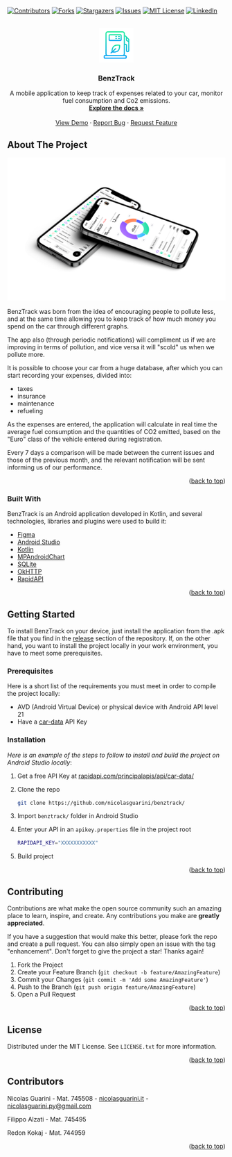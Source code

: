 <div id="top"></div>

[![Contributors][contributors-shield]][contributors-url]
[![Forks][forks-shield]][forks-url]
[![Stargazers][stars-shield]][stars-url]
[![Issues][issues-shield]][issues-url]
[![MIT License][license-shield]][license-url]
[![LinkedIn][linkedin-shield]][linkedin-url]

<!-- APP LOGO -->
<br />
<div align="center">
  <a href="https://github.com/nicolasguarini/benztrack">
    <img src="logo.png" alt="Logo" width="80" height="80">
  </a>

  <h3 align="center">BenzTrack</h3>

  <p align="center">
    A mobile application to keep track of expenses related to your car, monitor fuel consumption and Co2 emissions.
    <br />
    <a href="https://github.com/nicolasguarini/benztrack"><strong>Explore the docs »</strong></a>
    <br />
    <br />
    <a href="https://github.com/nicolasguarini/benztrack">View Demo</a>
    ·
    <a href="https://github.com/nicolasguarini/benztrack/issues">Report Bug</a>
    ·
    <a href="https://github.com/nicolasguarini/benztrack/issues">Request Feature</a>
  </p>
</div>

<!-- ABOUT THE PROJECT -->
## About The Project

[![Product Name Screen Shot][product-screenshot]](https://github.com/nicolasguarini/benztrack)

BenzTrack was born from the idea of encouraging people to pollute less, and at the same time allowing you to keep track of how much money you spend on the car through different graphs. 

The app also (through periodic notifications) will compliment us if we are improving in terms of pollution, and vice versa it will "scold" us when we pollute more.

It is possible to choose your car from a huge database, after which you can start recording your expenses, divided into:
- taxes
- insurance
- maintenance
- refueling

As the expenses are entered, the application will calculate in real time the average fuel consumption and the quantities of CO2 emitted, based on the "Euro" class of the vehicle entered during registration.

Every 7 days a comparison will be made between the current issues and those of the previous month, and the relevant notification will be sent informing us of our performance.

<p align="right">(<a href="#top">back to top</a>)</p>

### Built With

BenzTrack is an Android application developed in Kotlin, and several technologies, libraries and plugins were used to build it:

* [Figma](https://www.figma.com/)
* [Android Studio](https://developer.android.com/studio)
* [Kotlin](https://developer.android.com/kotlin)
* [MPAndroidChart](https://github.com/PhilJay/MPAndroidChart)
* [SQLite](https://www.sqlite.org/)
* [OkHTTP](https://square.github.io/okhttp/)
* [RapidAPI](https://rapidapi.com/principalapis/api/car-data/)

<p align="right">(<a href="#top">back to top</a>)</p>

<!-- GETTING STARTED -->
## Getting Started

To install BenzTrack on your device, just install the application from the .apk file that you find in the [release](https://github.com/nicolasguarini/benztrack/releases) section of the repository. 
If, on the other hand, you want to install the project locally in your work environment, you have to meet some prerequisites.

### Prerequisites

Here is a short list of the requirements you must meet in order to compile the project locally:
* AVD (Android Virtual Device) or physical device with Android API level 21
* Have a [car-data](https://rapidapi.com/principalapis/api/car-data/) API Key

### Installation

_Here is an example of the steps to follow to install and build the project on Android Studio locally_:

1. Get a free API Key at [rapidapi.com/principalapis/api/car-data/](https://rapidapi.com/principalapis/api/car-data/)

2. Clone the repo
   ```sh
   git clone https://github.com/nicolasguarini/benztrack/
   ```
   
3. Import `benztrack/` folder in Android Studio

4. Enter your API in an `apikey.properties` file in the project root
   ```sh
   RAPIDAPI_KEY="XXXXXXXXXXX"
   ```
5. Build project

<p align="right">(<a href="#top">back to top</a>)</p>

<!-- CONTRIBUTING -->
## Contributing

Contributions are what make the open source community such an amazing place to learn, inspire, and create. Any contributions you make are **greatly appreciated**.

If you have a suggestion that would make this better, please fork the repo and create a pull request. You can also simply open an issue with the tag "enhancement".
Don't forget to give the project a star! Thanks again!

1. Fork the Project
2. Create your Feature Branch (`git checkout -b feature/AmazingFeature`)
3. Commit your Changes (`git commit -m 'Add some AmazingFeature'`)
4. Push to the Branch (`git push origin feature/AmazingFeature`)
5. Open a Pull Request

<p align="right">(<a href="#top">back to top</a>)</p>


<!-- LICENSE -->
## License

Distributed under the MIT License. See `LICENSE.txt` for more information.

<p align="right">(<a href="#top">back to top</a>)</p>


<!-- CONTRIBUTORS -->
## Contributors

Nicolas Guarini - Mat. 745508 - [nicolasguarini.it](https://nicolasguarini.it) - nicolasguarini.py@gmail.com

Filippo Alzati - Mat. 745495

Redon Kokaj - Mat. 744959

<p align="right">(<a href="#top">back to top</a>)</p>

<!-- MARKDOWN LINKS & IMAGES -->
<!-- https://www.markdownguide.org/basic-syntax/#reference-style-links -->
[contributors-shield]: https://img.shields.io/github/contributors/nicolasguarini/BenzTrack.svg?style=for-the-badge
[contributors-url]: https://github.com/nicolasguarini/BenzTrack/graphs/contributors
[forks-shield]: https://img.shields.io/github/forks/nicolasguarini/BenzTrack.svg?style=for-the-badge
[forks-url]: https://github.com/nicolasguarini/BenzTrack/network/members
[stars-shield]: https://img.shields.io/github/stars/nicolasguarini/BenzTrack.svg?style=for-the-badge
[stars-url]: https://github.com/nicolasguarini/BenzTrack/stargazers
[issues-shield]: https://img.shields.io/github/issues/nicolasguarini/BenzTrack.svg?style=for-the-badge
[issues-url]: https://github.com/nicolasguarini/BenzTrack/issues
[license-shield]: https://img.shields.io/github/license/nicolasguarini/BenzTrack.svg?style=for-the-badge
[license-url]: https://github.com/nicolasguarini/BenzTrack/blob/master/LICENSE.txt
[linkedin-shield]: https://img.shields.io/badge/-LinkedIn-black.svg?style=for-the-badge&logo=linkedin&colorB=555
[linkedin-url]: [https://linkedin.com/in/othneildrew](https://www.linkedin.com/in/nicolas-guarini-b97539179/)
[product-screenshot]: mockup.png